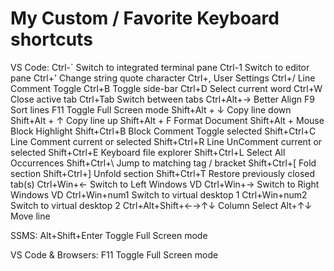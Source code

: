 # My Custom / Favorite Keyboard shortcuts

VS Code:
  Ctrl-`                Switch to integrated terminal pane
  Ctrl-1                Switch to editor pane
  Ctrl+'                Change string quote character
  Ctrl+,                User Settings
  Ctrl+/                Line Comment Toggle
  Ctrl+B                Toggle side-bar
  Ctrl+D                Select current word
  Ctrl+W                Close active tab
  Ctrl+Tab              Switch between tabs
  Ctrl+Alt+→            Better Align
  F9                    Sort lines
  F11                   Toggle Full Screen mode
  Shift+Alt + ↓         Copy line down
  Shift+Alt + ↑         Copy line up
  Shift+Alt + F         Format Document
  Shift+Alt + Mouse     Block Highlight
  Shift+Ctrl+B          Block Comment Toggle selected
  Shift+Ctrl+C          Line Comment current or selected
  Shift+Ctrl+R          Line UnComment current or selected
  Shift+Ctrl+E          Keyboard file explorer
  Shift+Ctrl+L          Select All Occurrences
  Shift+Ctrl+\          Jump to matching tag / bracket
  Shift+Ctrl+[          Fold section
  Shift+Ctrl+]          Unfold section
  Shift+Ctrl+T          Restore previously closed tab(s)
  Ctrl+Win+←            Switch to Left Windows VD
  Ctrl+Win+→            Switch to Right Windows VD
  Ctrl+Win+num1         Switch to virtual desktop 1
  Ctrl+Win+num2         Switch to virtual desktop 2
  Ctrl+Alt+Shift+←→↑↓   Column Select
  Alt+↑↓                 Move line

SSMS:
  Alt+Shift+Enter       Toggle Full Screen mode

VS Code & Browsers:
  F11                   Toggle Full Screen mode
